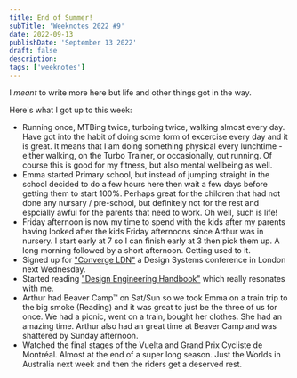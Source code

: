 ```yaml
---
title: End of Summer!
subTitle: 'Weeknotes 2022 #9'
date: 2022-09-13
publishDate: 'September 13 2022'
draft: false
description:
tags: ['weeknotes']
---
```


I _meant_ to write more here but life and other things got in the way.

Here's what I got up to this week:

-   Running once, MTBing twice, turboing twice, walking almost every day. Have got into the habit of doing some form of excercise every day and it is great. It means that I am doing something physical every lunchtime - either walking, on the Turbo Trainer, or occasionally, out running. Of course this is good for my fitness, but also mental wellbeing as well.
-   Emma started Primary school, but instead of jumping straight in the school decided to do a few hours here then wait a few days before getting them to start 100%. Perhaps great for the children that had not done any nursary / pre-school, but definitely not for the rest and espcially awful for the parents that need to work. Oh well, such is life!
-   Friday afternoon is now my time to spend with the kids after my parents having looked after the kids Friday afternoons since Arthur was in nursery. I start early at 7 so I can finish early at 3 then pick them up. A long morning followed by a short afternoon. Getting used to it.
-   Signed up for ["Converge LDN"](https://convergeldn.com/) a Design Systems conference in London next Wednesday.
-   Started reading ["Design Engineering Handbook"](https://marketing.invisionapp-cdn.com/www-assets.invisionapp.com/epubs/InVision_DesignEngineeringHandbook.pdf) which really resonates with me.
-   Arthur had Beaver Camp&trade; on Sat/Sun so we took Emma on a train trip to the big smoke (Reading) and it was great to just be the three of us for once. We had a picnic, went on a train, bought her clothes. She had an amazing time. Arthur also had an great time at Beaver Camp and was shattered by Sunday afternoon.
-   Watched the final stages of the Vuelta and Grand Prix Cycliste de Montréal. Almost at the end of a super long season. Just the Worlds in Australia next week and then the riders get a deserved rest.
